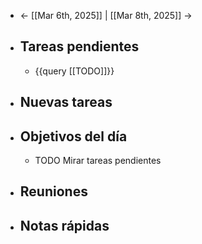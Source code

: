 - ← [[Mar 6th, 2025]] | [[Mar 8th, 2025]] →
- ## Tareas pendientes
	- {{query [[TODO]]}}
- ## Nuevas tareas
- ## Objetivos del día
	- TODO Mirar tareas pendientes
- ## Reuniones
- ## Notas rápidas